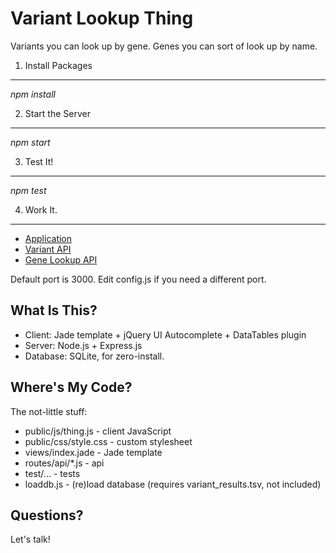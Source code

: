 Variant Lookup Thing
====================
Variants you can look up by gene.
Genes you can sort of look up by name.

1) Install Packages
-------------------
_npm install_

2) Start the Server
-------------------
_npm start_

3) Test It!
-----------
_npm test_

4) Work It.
-----------
- [Application](http://localhost:3000)<br/>
- [Variant API](http://localhost:3000/api/variants?gene=ZEB1)
- [Gene Lookup API](http://localhost:3000/api/lookup/genes?term=VI)

Default port is 3000. Edit config.js if you need a different port.

What Is This?
-------------
- Client: Jade template + jQuery UI Autocomplete + DataTables plugin
- Server: Node.js + Express.js
- Database: SQLite, for zero-install.

Where's My Code?
----------------
The not-little stuff:

- public/js/thing.js - client JavaScript
- public/css/style.css - custom stylesheet
- views/index.jade - Jade template
- routes/api/*.js - api
- test/... - tests
- loaddb.js - (re)load database (requires variant_results.tsv, not included)

Questions?
----------
Let's talk!